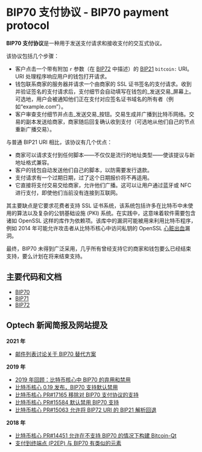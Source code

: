 # BIP70 支付协议 - BIP70 payment protocol

**BIP70 支付协议**是一种用于发送支付请求和接收支付的交互式协议。

该协议包括几个步骤：

* 客户点击一个带有附加 `r` 参数（在 [BIP72](https://github.com/bitcoin/bips/blob/master/bip-0072.mediawiki) 中描述）的 [BIP21](https://github.com/bitcoin/bips/blob/master/bip-0021.mediawiki) `bitcoin:` URI。URI 处理程序响应用户的钱包打开请求。
* 钱包联系商家的服务器并请求一个由商家的 SSL 证书签名的支付请求。收到并验证签名的支付请求后，支付细节会自动填写在钱包的_发送交易_屏幕上。可选地，用户会被通知他们正在支付对应签名证书域名的所有者（例如“example.com”）。
* 客户审查支付细节并点击_发送交易_按钮。交易生成并广播到比特币网络。交易的副本发送给商家，商家随后回复确认收到支付（可选地从他们自己的节点重新广播交易）。

与普通 BIP21 URI 相比，该协议有几个优点：

* 商家可以请求支付到任何脚本——不仅仅是流行的地址类型——使该提议与新地址格式兼容。
* 客户的钱包自动发送他们自己的脚本，以防需要发行退款。
* 支付请求有一个过期日期，过了这个日期报价将不再适用。
* 它直接将支付交易交给商家，允许他们广播。这可以让用户通过蓝牙或 NFC 进行支付，即使他们当前没有连接到互联网。

其主要缺点是它要求花费者支持 SSL 证书系统，该系统包括许多在比特币中未使用的算法以及复杂的公钥基础设施 (PKI) 系统。在实践中，这意味着软件需要包含诸如 OpenSSL 这样的库作为依赖项。该库中的漏洞可能被用来利用比特币程序，例如 2014 年可能允许攻击者从比特币核心中访问私钥的 OpenSSL [心脏出血](http://heartbleed.com/)漏洞。

最终，BIP70 未得到广泛采用，几乎所有曾经支持它的商家和钱包要么已经结束支持，要么计划在将来结束支持。

## 主要代码和文档

* [BIP70](https://github.com/bitcoin/bips/blob/master/bip-0070.mediawiki)
* [BIP71](https://github.com/bitcoin/bips/blob/master/bip-0071.mediawiki)
* [BIP72](https://github.com/bitcoin/bips/blob/master/bip-0072.mediawiki)

## Optech 新闻简报及网站提及

**2021 年**

* [邮件列表讨论关于 BIP70 替代方案](https://bitcoinops.org/en/newsletters/2021/03/03/#discussion-about-a-bip70-replacement)

**2019 年**

* [2019 年回顾：比特币核心中 BIP70 的弃用和禁用](https://bitcoinops.org/en/newsletters/2019/12/28/#bip70)
* [比特币核心 0.19 发布，BIP70 支持默认禁用](https://bitcoinops.org/en/newsletters/2019/11/27/#deprecated-or-removed-features)
* [比特币核心 PR#17165 移除对 BIP70 支付协议的支持](https://bitcoinops.org/en/newsletters/2019/10/30/#bitcoin-core-17165)
* [比特币核心 PR#15584 默认禁用 BIP70 支持](https://bitcoinops.org/en/newsletters/2019/09/18/#bitcoin-core-15584)
* [比特币核心 PR#15063 允许将 BIP72 URI 的 BIP21 解析回退](https://bitcoinops.org/en/newsletters/2019/02/19/#bitcoin-core-15063)

**2018 年**

* [比特币核心 PR#14451 允许在不支持 BIP70 的情况下构建 Bitcoin-Qt](https://bitcoinops.org/en/newsletters/2018/10/30/#bitcoin-core-14451)
* [支付到终端点 (P2EP) 与 BIP70 有类似的元素](https://bitcoinops.org/en/newsletters/2018/08/14/#pay-to-end-point-p2ep-idea-proposed)
